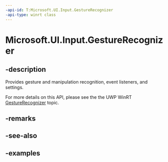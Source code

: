 ```yaml
---
-api-id: T:Microsoft.UI.Input.GestureRecognizer
-api-type: winrt class
---
```


# Microsoft.UI.Input.GestureRecognizer

<!--
public sealed class GestureRecognizer
-->

## -description

Provides gesture and manipulation recognition, event listeners, and settings.

For more details on this API, please see the the UWP WinRT [GestureRecognizer](/uwp/api/windows.ui.input.gesturerecognizer) topic.

## -remarks

## -see-also

## -examples

